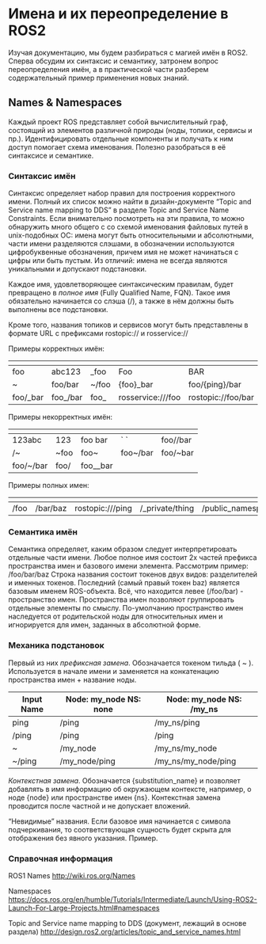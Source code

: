 # Имена и их переопределение в ROS2 

Изучая документацию, мы будем разбираться с магией имён в ROS2. Сперва обсудим их синтаксис и семантику, затронем вопрос переопределения имён, а в практической части разберем содержательный пример применения новых знаний.

## Names & Namespaces
Каждый проект ROS представляет собой вычислительный граф, состоящий из элементов различной природы (ноды, топики, сервисы и пр.). Идентифицировать отдельные компоненты и получать к ним доступ помогает схема именования. Полезно разобраться в её синтаксисе и семантике. 

### Синтаксис имён
Синтаксис определяет набор правил для построения корректного имени. Полный их список можно найти в дизайн-документе “Topic and Service name mapping to DDS” в разделе Topic and Service Name Constraints. Если внимательно посмотреть на эти правила, то можно обнаружить много общего с со схемой именования файловых путей в unix-подобных ОC: имена могут быть относительными и абсолютными, части имени разделяются слэшами, в обозначении используются цифробуквенные обозначения, причем имя не может начинаться с цифры или быть пустым. Из отличий: имена не всегда являются уникальными и допускают подстановки. 

Каждое имя, удовлетворяющее синтаксическим правилам, будет превращено в _полное имя_ (Fully Qualified Name, FQN). Такое имя обязательно начинается со слэша (/), а также в нём должны быть выполнены все подстановки. 

Кроме того, названия топиков и сервисов могут быть представлены в формате URL с префиксами rostopic:// и rosservice://

Примеры корректных имён:

 []() | | | | |  
 -----|-----|-----|-----|-----
foo |abc123 |\_foo |Foo |BAR
~ |foo/bar |~/foo |{foo}\_bar |foo/{ping}/bar
foo/\_bar |foo\_/bar |foo\_ |rosservice:///foo |rostopic://foo/bar

Примеры некорректных имён:

 []() | | | | |  
 -----|-----|-----|-----|-----
123abc |123 |foo bar |\` \` |foo//bar
/~ |~foo |foo~ |foo~/bar |foo/~bar
foo/~/bar |foo/ |foo\_\_bar |  | 

Примеры полных имен:

[]() | | | | |  
 -----|-----|-----|-----|-----
/foo |/bar/baz |rostopic:///ping |/\_private/thing |/public\_namespace/\_private/thing

### Семантика имён 
Семантика определяет, каким образом следует интерпретировать отдельные части имени. Любое полное имя состоит 2х частей префикса пространства имен и базового имени элемента. 
Рассмотрим пример: 
/foo/bar/baz
Строка названия состоит токенов двух видов: разделителей и именных токенов. Последний (самый правый токен baz) является базовым именем ROS-объекта. Всё, что находится левее (/foo/bar) - пространство имен. 
Пространства имен позволяют группировать отдельные элементы по смыслу. По-умолчанию пространство имен наследуется от родительской ноды для относительных имен и игнорируется для имен, заданных в абсолютной форме. 

### Механика подстановок 
Первый из них _префиксная замена_. Обозначается токеном тильда ( ~ ). Используется в начале имени и заменяется на конкатенацию пространства имен + название ноды. 

**Input Name**|**Node: my\_node NS: none**|**Node: my\_node NS: /my\_ns**
-----|-----|-----
ping |/ping |/my\_ns/ping
/ping |/ping |/ping
~ |/my\_node |/my\_ns/my\_node
~/ping |/my\_node/ping |/my\_ns/my\_node/ping

_Контекстная замена_. Обозначается {substitution_name} и позволяет добавлять в имя информацию об окружающем контексте, например, о ноде {node} или пространстве имен {ns}. Контекстная замена проводится после частной и не допускает вложений.

“Невидимые” названия. Если базовое имя начинается с символа подчеркивания, то соответствующая сущность будет скрыта для отображения без явного указания.
Пример. 
### Справочная информация
ROS1 Names
http://wiki.ros.org/Names

Namespaces https://docs.ros.org/en/humble/Tutorials/Intermediate/Launch/Using-ROS2-Launch-For-Large-Projects.html#namespaces

Topic and Service name mapping to DDS (документ, лежащий в основе раздела)
http://design.ros2.org/articles/topic_and_service_names.html 
